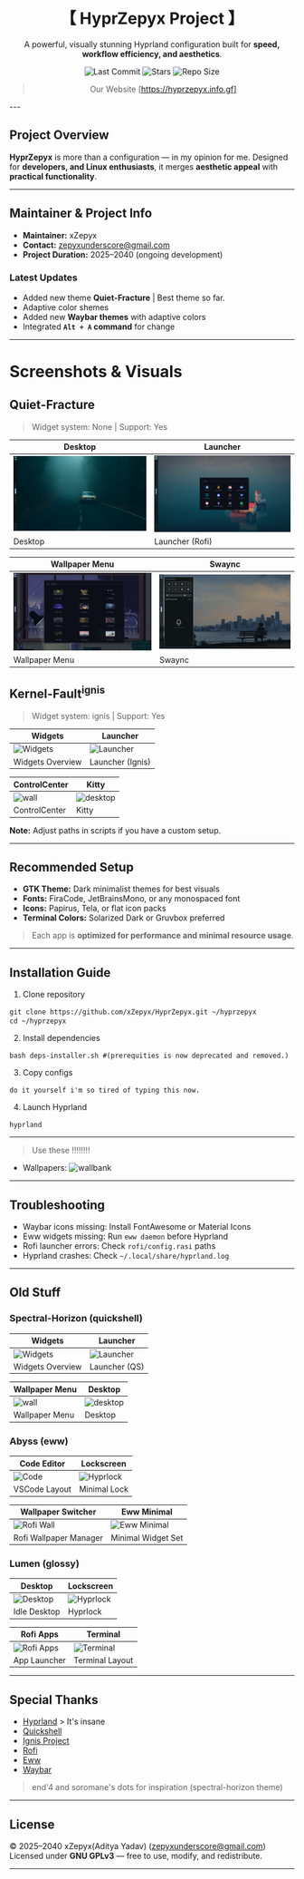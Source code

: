 <div align="center">


# 【 HyprZepyx Project 】


A powerful, visually stunning Hyprland configuration built for **speed, workflow efficiency, and aesthetics**.

![Last Commit](https://img.shields.io/github/last-commit/xZepyx/HyprZepyx?style=for-the-badge&color=8ad7eb&logo=git&logoColor=D9E0EE&labelColor=1E202B)
![Stars](https://img.shields.io/github/stars/xZepyx/HyprZepyx?style=for-the-badge&logo=andela&color=86dbd7&logoColor=D9E0EE&labelColor=1E202B)
![Repo Size](https://img.shields.io/github/repo-size/xZepyx/HyprZepyx?color=86dbce&label=SIZE&logo=protondrive&style=for-the-badge&logoColor=D9E0EE&labelColor=1E202B)
> Our Website [https://hyprzepyx.info.gf]

</div>
---

## Project Overview

**HyprZepyx** is more than a configuration — in my opinion for me. Designed for **developers, and Linux enthusiasts**, it merges **aesthetic appeal** with **practical functionality**.

---

## Maintainer & Project Info

- **Maintainer:** xZepyx
- **Contact:** zepyxunderscore@gmail.com
- **Project Duration:** 2025–2040 (ongoing development)

### Latest Updates

- Added new theme **Quiet-Fracture** | Best theme so far.
- Adaptive color shemes
- Added new **Waybar themes** with adaptive colors
- Integrated **`Alt + A` command** for change


---

# Screenshots & Visuals


## Quiet-Fracture
> Widget system: None | Support: Yes

| Desktop | Launcher |
|---------|---------|
| ![Widgets](.previews/quiet-fracture/desktop.png) | ![Launcher](.previews/quiet-fracture/launcher.png) |
| Desktop | Launcher (Rofi) |

| Wallpaper Menu | Swaync |
|----------------|---------|
| ![wall](.previews/quiet-fracture/wall.png) | ![desktop](.previews/quiet-fracture/swaync.png) |
| Wallpaper Menu | Swaync |


## Kernel-Fault<sup>ignis</sup>
> Widget system: ignis | Support: Yes

| Widgets | Launcher |
|---------|---------|
| ![Widgets](.previews/kernel-fault/widgets.png) | ![Launcher](.previews/kernel-fault/launcher.png) |
| Widgets Overview | Launcher (Ignis) |

| ControlCenter | Kitty |
|----------------|---------|
| ![wall](.previews/kernel-fault/cc.png) | ![desktop](.previews/kernel-fault/kitty.png) |
| ControlCenter | Kitty |

**Note:** Adjust paths in scripts if you have a custom setup.

---

## Recommended Setup

- **GTK Theme:** Dark minimalist themes for best visuals
- **Fonts:** FiraCode, JetBrainsMono, or any monospaced font
- **Icons:** Papirus, Tela, or flat icon packs
- **Terminal Colors:** Solarized Dark or Gruvbox preferred
> Each app is **optimized for performance and minimal resource usage**.

---

## Installation Guide

1. Clone repository
```
git clone https://github.com/xZepyx/HyprZepyx.git ~/hyprzepyx
cd ~/hyprzepyx
```
2. Install dependencies
```
bash deps-installer.sh #(prerequities is now deprecated and removed.)
```
3. Copy configs
```
do it yourself i'm so tired of typing this now.
```
4. Launch Hyprland
```
hyprland
```

---

> Use these !!!!!!!!
- Wallpapers: ![wallbank](https://github.com/xZepyx/Wallbank)

---

## Troubleshooting

- Waybar icons missing: Install FontAwesome or Material Icons
- Eww widgets missing: Run `eww daemon` before Hyprland
- Rofi launcher errors: Check `rofi/config.rasi` paths
- Hyprland crashes: Check `~/.local/share/hyprland.log`

---

## Old Stuff

### Spectral-Horizon (quickshell)

| Widgets | Launcher |
|---------|---------|
| ![Widgets](.previews/spectral-horizon/widgets.png) | ![Launcher](.previews/spectral-horizon/launcher.png) |
| Widgets Overview | Launcher (QS) |

| Wallpaper Menu | Desktop |
|----------------|---------|
| ![wall](.previews/spectral-horizon/wall.png) | ![desktop](.previews/spectral-horizon/desktop.png) |
| Wallpaper Menu | Desktop |

### Abyss (eww)

| Code Editor | Lockscreen |
|------------|------------|
| ![Code](.previews/Abyss/Code.png) | ![Hyprlock](.previews/Abyss/hyprlock.png) |
| VSCode Layout | Minimal Lock |

| Wallpaper Switcher | Eww Minimal |
|------------------|-------------|
| ![Rofi Wall](.previews/Abyss/rofi-wayland-wall.png) | ![Eww Minimal](.previews/Abyss/eww-minimal.png) |
| Rofi Wallpaper Manager | Minimal Widget Set |

### Lumen (glossy)

| Desktop | Lockscreen |
|---------|------------|
| ![Desktop](.previews/Lumen/desktop.png) | ![Hyprlock](.previews/Lumen/hyprlock.png) |
| Idle Desktop | Hyprlock |

| Rofi Apps | Terminal |
|-----------|---------|
| ![Rofi Apps](.previews/Lumen/rofi-op.png) | ![Terminal](.previews/Lumen/Terminal.png) |
| App Launcher | Terminal Layout |


---

## Special Thanks

- [Hyprland](https://github.com/hyprwm/hyprland) > It's insane
- [Quickshell](https://github.com/quickshell-mirror/quickshell)
- [Ignis Project](https://github.com/ignis-sh/ignis)
- [Rofi](https://github.com/davatorium/rofi)
- [Eww](https://elkowar.github.io/eww/)
- [Waybar](https://github.com/Alexays/Waybar)

> end'4 and soromane's dots for inspiration (spectral-horizon theme)

---

## License

© 2025–2040 xZepyx(Aditya Yadav) (zepyxunderscore@gmail.com)
Licensed under **GNU GPLv3** — free to use, modify, and redistribute.

---

